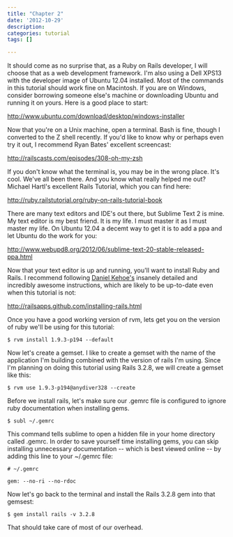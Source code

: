 ```yaml
---
title: "Chapter 2"
date: '2012-10-29'
description:
categories: tutorial
tags: []

---
```


It should come as no surprise that, as a Ruby on Rails developer, I will choose that as a web development framework.  I'm also using a Dell XPS13 with the developer image of Ubuntu 12.04 installed.  Most of the commands in this tutorial should work fine on Macintosh.  If you are on Windows, consider borrowing someone else's machine or downloading Ubuntu and running it on yours.  Here is a good place to start:

http://www.ubuntu.com/download/desktop/windows-installer

Now that you're on a Unix machine, open a terminal.  Bash is fine, though I converted to the Z shell recently.  If you'd like to know why or perhaps even try it out, I recommend Ryan Bates' excellent screencast:

http://railscasts.com/episodes/308-oh-my-zsh

If you don't know what the terminal is, you may be in the wrong place.  It's cool.  We've all been there.  And you know what really helped me out?  Michael Hartl's excellent Rails Tutorial, which you can find here:

http://ruby.railstutorial.org/ruby-on-rails-tutorial-book

There are many text editors and IDE's out there, but Sublime Text 2 is mine.  My text editor is my best friend.  It is my life.  I must master it as I must master my life.  On Ubuntu 12.04 a decemt way to get it is to add a ppa and let Ubuntu do the work for you:

http://www.webupd8.org/2012/06/sublime-text-20-stable-released-ppa.html

Now that your text editor is up and running, you'll want to install Ruby and Rails.  I recommend following [Daniel Kehoe's](http://daniel.merciboq.com/) insanely detailed and incredibly awesome instructions, which are likely to be up-to-date even when this tutorial is not:

http://railsapps.github.com/installing-rails.html

Once you have a good working version of rvm, lets get you on the version of ruby we'll be using for this tutorial:

`$ rvm install 1.9.3-p194 --default`

Now let's create a gemset.  I like to create a gemset with the name of the application I'm building combined with the version of rails I'm using.  Since I'm planning on doing this tutorial using Rails 3.2.8, we will create a gemset like this:

`$ rvm use 1.9.3-p194@anydiver328 --create`

Before we install rails, let's make sure our .gemrc file is configured to ignore ruby documentation when installing gems.  

`$ subl ~/.gemrc`

This command tells sublime to open a hidden file in your home directory called .gemrc.  In order to save yourself time installing gems, you can skip installing unnecessary documentation -- which is best viewed online -- by adding this line to your ~/.gemrc file:

    # ~/.gemrc

    gem: --no-ri --no-rdoc

Now let's go back to the terminal and install the Rails 3.2.8 gem into that gemsest:

`$ gem install rails -v 3.2.8`

That should take care of most of our overhead.  